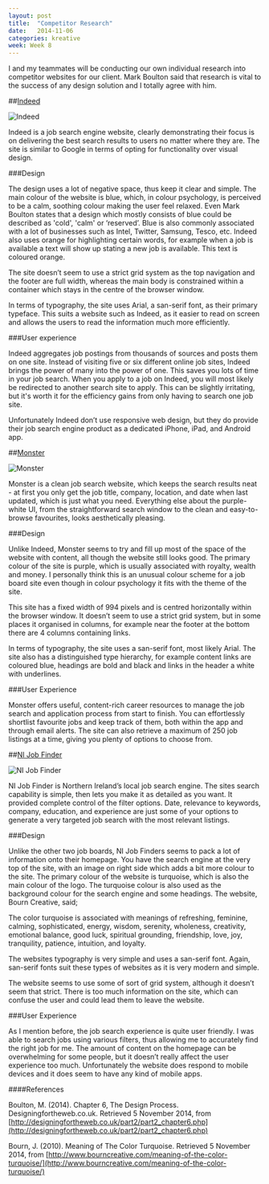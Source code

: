 ```yaml
---
layout: post
title:  "Competitor Research"
date:   2014-11-06
categories: kreative
week: Week 8
---
```


I and my teammates will be conducting our own individual research into competitor websites for our client. Mark Boulton said that research is vital to the success of any design solution and I totally agree with him.

##[Indeed](http://indeed.co.uk)

![Indeed](/projectblog/img/posts/indeed.jpg "Indeed")

Indeed is a job search engine website, clearly demonstrating their focus is on delivering the best search results to users no matter where they are. The site is similar to Google in terms of opting for functionality over visual design.

###Design

The design uses a lot of negative space, thus keep it clear and simple. The main colour of the website is blue, which, in colour psychology, is perceived to be a calm, soothing colour making the user feel relaxed. Even Mark Boulton states that a design which mostly consists of blue could be described as 'cold', 'calm' or ‘reserved’. Blue is also commonly associated with a lot of businesses such as Intel, Twitter, Samsung, Tesco, etc. Indeed also uses orange for highlighting certain words, for example when a job is available a text will show up stating a new job is available. This text is coloured orange.

The site doesn’t seem to use a strict grid system as the top navigation and the footer are full width, whereas the main body is constrained within a container which stays in the centre of the browser window.

In terms of typography, the site uses Arial, a san-serif font, as their primary typeface. This suits a website such as Indeed, as it easier to read on screen and allows the users to read the information much more efficiently.

###User experience

Indeed aggregates job postings from thousands of sources and posts them on one site. Instead of visiting five or six different online job sites, Indeed brings the power of many into the power of one. This saves you lots of time in your job search. When you apply to a job on Indeed, you will most likely be redirected to another search site to apply. This can be slightly irritating, but it's worth it for the efficiency gains from only having to search one job site.

Unfortunately Indeed don’t use responsive web design, but they do provide their job search engine product as a dedicated iPhone, iPad, and Android app.

##[Monster](http://www.monster.co.uk/)

![Monster](/projectblog/img/posts/monster.jpg "Monster")

Monster is a clean job search website, which keeps the search results neat - at first you only get the job title, company, location, and date when last updated, which is just what you need. Everything else about the purple-white UI, from the straightforward search window to the clean and easy-to-browse favourites, looks aesthetically pleasing.

###Design

Unlike Indeed, Monster seems to try and fill up most of the space of the website with content, all though the website still looks good. The primary colour of the site is purple, which is usually associated with royalty, wealth and money. I personally think this is an unusual colour scheme for a job board site even though in colour psychology it fits with the theme of the site. 

This site has a fixed width of 994 pixels and is centred horizontally within the browser window. It doesn’t seem to use a strict grid system, but in some places it organised in columns, for example near the footer at the bottom there are 4 columns containing links.

In terms of typography, the site uses a san-serif font, most likely Arial. The site also has a distinguished type hierarchy, for example content links are coloured blue, headings are bold and black and links in the header a white with underlines.

###User Experience

Monster offers useful, content-rich career resources to manage the job search and application process from start to finish. You can effortlessly shortlist favourite jobs and keep track of them, both within the app and through email alerts. The site can also retrieve a maximum of 250 job listings at a time, giving you plenty of options to choose from.

##[NI Job Finder](http://www.nijobfinder.co.uk/)

![NI Job Finder](/projectblog/img/posts/nijobfinder.jpg "NI Job Finder")

NI Job Finder is Northern Ireland’s local job search engine. The sites search capability is simple, then lets you make it as detailed as you want. It provided complete control of the filter options. Date, relevance to keywords, company, education, and experience are just some of your options to generate a very targeted job search with the most relevant listings.

###Design

Unlike the other two job boards, NI Job Finders seems to pack a lot of information onto their homepage. You have the search engine at the very top of the site, with an image on right side which adds a bit more colour to the site. The primary colour of the website is turquoise, which is also the main colour of the logo. The turquoise colour is also used as the background colour for the search engine and some headings. The website, Bourn Creative, said;

The color turquoise is associated with meanings of refreshing, feminine, calming, sophisticated, energy, wisdom, serenity, wholeness, creativity, emotional balance, good luck, spiritual grounding, friendship, love, joy, tranquility, patience, intuition, and loyalty.

The websites typography is very simple and uses a san-serif font. Again, san-serif fonts suit these types of websites as it is very modern and simple.

The website seems to use some of sort of grid system, although it doesn’t seem that strict. There is too much information on the site, which can confuse the user and could lead them to leave the website.

###User Experience

As I mention before, the job search experience is quite user friendly. I was able to search jobs using various filters, thus allowing me to accurately find the right job for me. The amount of content on the homepage can be overwhelming for some people, but it doesn’t really affect the user experience too much. Unfortunately the website does respond to mobile devices and it does seem to have any kind of mobile apps.

####References

Boulton, M. (2014). Chapter 6, The Design Process. Designingfortheweb.co.uk. Retrieved 5 November 2014, from [http://designingfortheweb.co.uk/part2/part2_chapter6.php](http://designingfortheweb.co.uk/part2/part2_chapter6.php)

Bourn, J. (2010). Meaning of The Color Turquoise. Retrieved 5 November 2014, from [http://www.bourncreative.com/meaning-of-the-color-turquoise/](http://www.bourncreative.com/meaning-of-the-color-turquoise/)